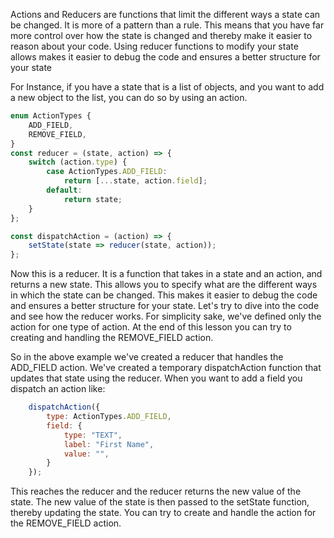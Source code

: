 Actions and Reducers are functions that limit the different ways a state can be changed. It is more of a pattern than a rule. This means that you have far more control over how the state is changed and thereby make it easier to reason about your code. Using reducer functions to modify your state allows makes it easier to debug the code and ensures a better structure for your state

For Instance, if you have a state that is a list of objects, and you want to add a new object to the list, you can do so by using an action.

```js
enum ActionTypes {
    ADD_FIELD,
    REMOVE_FIELD,   
}
const reducer = (state, action) => {
    switch (action.type) {
        case ActionTypes.ADD_FIELD:
            return [...state, action.field];
        default:
            return state;
    }
};

const dispatchAction = (action) => {
    setState(state => reducer(state, action));
};
```

Now this is a reducer. It is a function that takes in a state and an action, and returns a new state. This allows you to specify what are the different ways in which the state can be changed. This makes it easier to debug the code and ensures a better structure for your state. Let's try to dive into the code and see how the reducer works. For simplicity sake, we've defined only the action for one type of action. At the end of this lesson you can try to creating and handling the REMOVE_FIELD action.

So in the above example we've created a reducer that handles the ADD_FIELD action. We've created a temporary dispatchAction function that updates that state using the reducer. When you want to add a field you dispatch an action like:

```js
    dispatchAction({
        type: ActionTypes.ADD_FIELD,
        field: {
            type: "TEXT",
            label: "First Name",
            value: "",
        }
    });
```

This reaches the reducer and the reducer returns the new value of the state. The new value of the state is then passed to the setState function, thereby updating the state. You can try to create and handle the action for the REMOVE_FIELD action.
